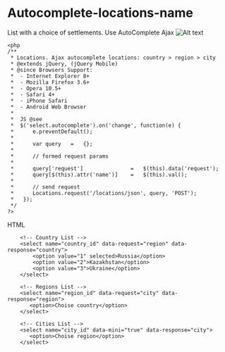 Autocomplete-locations-name
======================

List with a choice of settlements. Use AutoComplete Ajax
![Alt text](http://cdn.joxi.ru/uploads/prod/2014/06/16/7ff/c96/a8376f7c8a680c19e334cd16fb4d2b7d62563e21.jpg "See example")
```
<php
/**
 * Locations. Ajax autocomplete locations: country > region > city
 * @extends jQuery, (jQuery Mobile)
 * @since Browsers Support:
 *  - Internet Explorer 8+
 *  - Mozilla Firefox 3.6+
 *  - Opera 10.5+
 *  - Safari 4+
 *  - iPhone Safari
 *  - Android Web Browser
 *  
 *  JS @see 
 *  $('select.autocomplete').on('change', function(e) {
 *      e.preventDefault();
 *      
 *      var query   =   {}; 
 *      
 *      // formed request params
 *      
 *      query['request']               =   $(this).data('request');
 *      query[$(this).attr('name')]    =   $(this).val();
 *      
 *      // send request
 *      Locations.request('/locations/json', query, 'POST');
 *   });   
 */
?>
```
HTML
```
	<!-- Country List -->
	<select name="country_id" data-request="region" data-response="country">
        <option value="1" selected>Russia</option>
        <option value="2">Kazakhstan</option>
        <option value="3">Ukraine</option>
    </select> 
	
	<!-- Regions List -->
    <select name="region_id" data-request="city" data-response="region">
       <option>Choise country</option>                      
    </select>
	
	<!-- Cities List -->
    <select name="city_id" data-mini="true" data-response="city">
       <option>Choise region</option>                      
    </select> 
```
